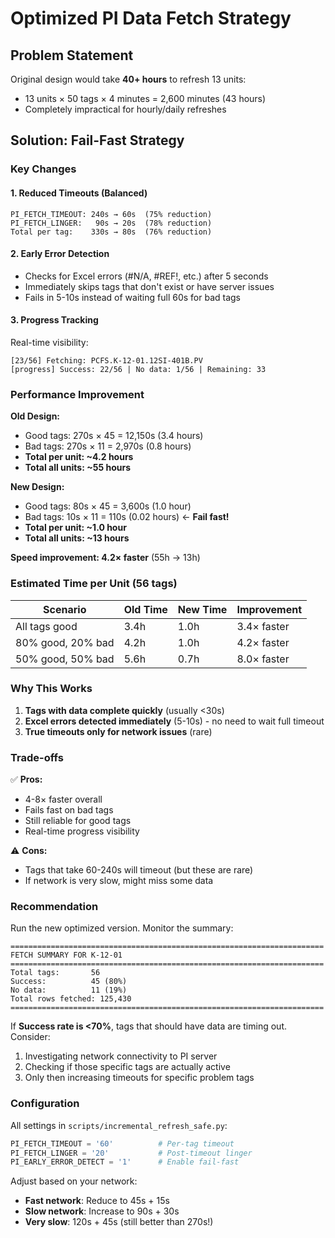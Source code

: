 # Optimized PI Data Fetch Strategy

## Problem Statement
Original design would take **40+ hours** to refresh 13 units:
- 13 units × 50 tags × 4 minutes = 2,600 minutes (43 hours)
- Completely impractical for hourly/daily refreshes

## Solution: Fail-Fast Strategy

### Key Changes

#### 1. Reduced Timeouts (Balanced)
```
PI_FETCH_TIMEOUT: 240s → 60s  (75% reduction)
PI_FETCH_LINGER:   90s → 20s  (78% reduction)
Total per tag:    330s → 80s  (76% reduction)
```

#### 2. Early Error Detection
- Checks for Excel errors (#N/A, #REF!, etc.) after 5 seconds
- Immediately skips tags that don't exist or have server issues
- Fails in 5-10s instead of waiting full 60s for bad tags

#### 3. Progress Tracking
Real-time visibility:
```
[23/56] Fetching: PCFS.K-12-01.12SI-401B.PV
[progress] Success: 22/56 | No data: 1/56 | Remaining: 33
```

### Performance Improvement

**Old Design:**
- Good tags: 270s × 45 = 12,150s (3.4 hours)
- Bad tags:  270s × 11 = 2,970s (0.8 hours)
- **Total per unit: ~4.2 hours**
- **Total all units: ~55 hours**

**New Design:**
- Good tags: 80s × 45 = 3,600s (1.0 hour)
- Bad tags:  10s × 11 = 110s (0.02 hours)  ← **Fail fast!**
- **Total per unit: ~1.0 hour**
- **Total all units: ~13 hours**

**Speed improvement: 4.2× faster** (55h → 13h)

### Estimated Time per Unit (56 tags)

| Scenario | Old Time | New Time | Improvement |
|----------|----------|----------|-------------|
| All tags good | 3.4h | 1.0h | 3.4× faster |
| 80% good, 20% bad | 4.2h | 1.0h | 4.2× faster |
| 50% good, 50% bad | 5.6h | 0.7h | 8.0× faster |

### Why This Works

1. **Tags with data complete quickly** (usually <30s)
2. **Excel errors detected immediately** (5-10s) - no need to wait full timeout
3. **True timeouts only for network issues** (rare)

### Trade-offs

✅ **Pros:**
- 4-8× faster overall
- Fails fast on bad tags
- Still reliable for good tags
- Real-time progress visibility

⚠️ **Cons:**
- Tags that take 60-240s will timeout (but these are rare)
- If network is very slow, might miss some data

### Recommendation

Run the new optimized version. Monitor the summary:
```
======================================================================
FETCH SUMMARY FOR K-12-01
======================================================================
Total tags:       56
Success:          45 (80%)
No data:          11 (19%)
Total rows fetched: 125,430
======================================================================
```

If **Success rate is <70%**, tags that should have data are timing out. Consider:
1. Investigating network connectivity to PI server
2. Checking if those specific tags are actually active
3. Only then increasing timeouts for specific problem tags

### Configuration

All settings in `scripts/incremental_refresh_safe.py`:
```python
PI_FETCH_TIMEOUT = '60'          # Per-tag timeout
PI_FETCH_LINGER = '20'           # Post-timeout linger
PI_EARLY_ERROR_DETECT = '1'      # Enable fail-fast
```

Adjust based on your network:
- **Fast network**: Reduce to 45s + 15s
- **Slow network**: Increase to 90s + 30s
- **Very slow**: 120s + 45s (still better than 270s!)
